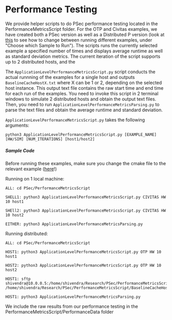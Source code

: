 # Performance Testing

We provide helper scripts to do PSec performance testing located in the PerformanceMetricsScript folder. For the OTP and Civitas examples, we have created both a PSec version as well as a Distributed P version (look at [this](Running.md) to see how to change between running different examples, under "Choose which Sample to Run"). The scripts runs the currently selected example a specified number of times and displays average runtime as well as standard deviation metrics. The current iteration of the script supports up to 2 distributed hosts, and the 

The `ApplicationLevelPerformanceMetricsScript.py` script conducts the actual runnning of the examples for a single host and outputs `BaselineCacheHostX.txt` where X can be 1 or 2, depending on the selected host instance. This output text file contains the raw start time and end time for each run of the examples. You need to invoke this script in 2 terminal windows to simulate 2 distributed hosts and obtain the output text files. Then, you need to run `ApplicationLevelPerformanceMetricsParsing.py` to parse the text files and obtain the average runtime and standard deviation.

`ApplicationLevelPerformanceMetricsScript.py` takes the following arguments:


` python3 ApplicationLevelPerformanceMetricsScript.py [EXAMPLE_NAME] [HW/SIM] [NUM_ITERATIONS] [host1/host2]
`

##### Sample Code

Before running these examples, make sure you change the cmake file to the relevant example ([here](Running.md)!)

Running on 1 local machine:
```
ALL: cd PSec/PerformanceMetricsScript

SHELL1: python3 ApplicationLevelPerformanceMetricsScript.py CIVITAS HW 10 host1

SHEll2: python3 ApplicationLevelPerformanceMetricsScript.py CIVITAS HW 10 host2

EITHER: python3 ApplicationLevelPerformanceMetricsParsing.py
```

Running distributed:
```
ALL: cd PSec/PerformanceMetricsScript

HOST1: python3 ApplicationLevelPerformanceMetricsScript.py OTP HW 10 host1

HOST2: python3 ApplicationLevelPerformanceMetricsScript.py OTP HW 10 host2

HOST1: sftp shivendra@10.0.0.5:/home/shivendra/Research/PSec/PerformanceMetricsScript/BaselineCacheHost2.txt /home/shivendra/Research/PSec/PerformanceMetricsScript/BaselineCacheHost2.txt

HOST1: python3 ApplicationLevelPerformanceMetricsParsing.py
```

We include the raw results from our performance testing in the PerformanceMetricsScript/PerformanceData folder